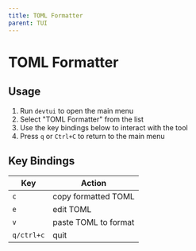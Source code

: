 ```yaml
---
title: TOML Formatter
parent: TUI
---
```


# TOML Formatter

## Usage

1. Run `devtui` to open the main menu
2. Select "TOML Formatter" from the list
3. Use the key bindings below to interact with the tool
4. Press `q` or `Ctrl+C` to return to the main menu

## Key Bindings

| Key | Action |
|-----|--------|
| `c` | copy formatted TOML |
| `e` | edit TOML |
| `v` | paste TOML to format |
| `q/ctrl+c` | quit |



